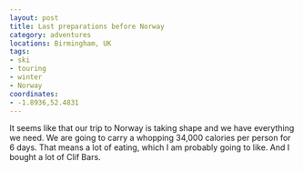 ```yaml
---
layout: post
title: Last preparations before Norway
category: adventures
locations: Birmingham, UK
tags:
- ski
- touring
- winter
- Norway
coordinates:
- -1.8936,52.4831
---
```


It seems like that our trip to Norway is taking shape and we have everything we need. We are going to carry a whopping 34,000 calories per person for 6 days. That means a lot of eating, which I am probably going to like. And I bought a lot of Clif Bars.



